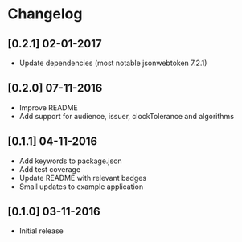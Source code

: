 # Changelog

## [0.2.1] 02-01-2017
- Update dependencies (most notable jsonwebtoken 7.2.1)

## [0.2.0] 07-11-2016
- Improve README
- Add support for audience, issuer, clockTolerance and algorithms

## [0.1.1] 04-11-2016
- Add keywords to package.json
- Add test coverage
- Update README with relevant badges
- Small updates to example application

## [0.1.0] 03-11-2016
- Initial release
